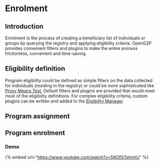# Enrolment

## Introduction

Enrolment is the process of creating a beneficiary list of individuals or groups by querying the registry and applying eligibility criteria. OpenG2P provides convenient filters and plugins to make the entire process frictionless, convenient and time-saving.&#x20;

## Eligibility definition

Program eligibility could be defined as simple filters on the data collected for individuals (residing in the registry) or could be more sophisticated like [Proxy Means Test.](https://olc.worldbank.org/sites/default/files/1.pdf) Default filters and plugins are provided that would meet most of the eligibility definitions. For complex eligibility criteria, custom plugins can be written and added to the [Eligibility Manager](eligibility.md#eligibility-manager).&#x20;

## Program assignment

## Program enrolment

### Demo

{% embed url="https://www.youtube.com/watch?v=5NOfSTehmtU" %}
